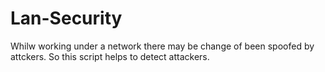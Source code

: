 # Lan-Security
Whilw working under a network there may be change of been spoofed by attckers. So this script helps to detect attackers.

